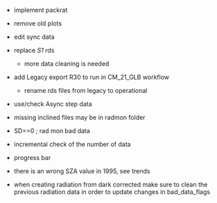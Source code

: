 
- implement packrat

- remove old plots
- edit sync data

- replace _S1_ rds
  - more data cleaning is needed
- add Legacy export R30 to run in CM_21_GLB workflow
  - rename rds files from legacy to operational

- use/check Async step data

- missing inclined files may be in radmon folder

- SD==0 ; rad mon bad data

- incremental check of the number of data

- progress bar

- there is an wrong SZA value in 1995, see trends

- when creating radiation from dark corrected make sure to clean the previous radiation data in order to update changes in bad_data_flags
